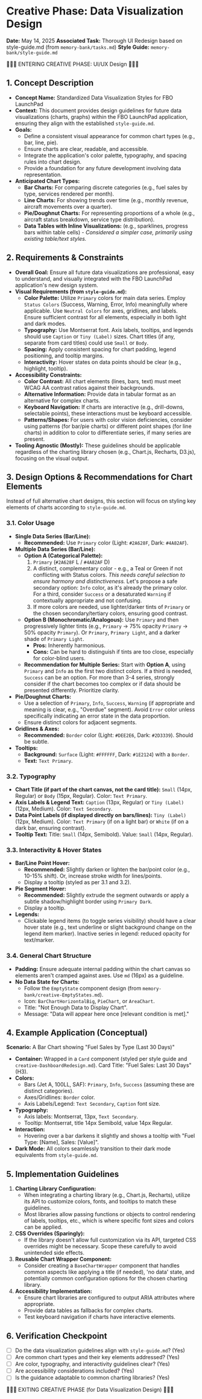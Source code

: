 # Creative Phase: Data Visualization Design

**Date:** May 14, 2025
**Associated Task:** Thorough UI Redesign based on style-guide.md (from `memory-bank/tasks.md`)
**Style Guide:** `memory-bank/style-guide.md`

🎨🎨🎨 ENTERING CREATIVE PHASE: UI/UX Design 🎨🎨🎨

## 1. Concept Description

*   **Concept Name:** Standardized Data Visualization Styles for FBO LaunchPad
*   **Context:** This document provides design guidelines for future data visualizations (charts, graphs) within the FBO LaunchPad application, ensuring they align with the established `style-guide.md`.
*   **Goals:**
    *   Define a consistent visual appearance for common chart types (e.g., bar, line, pie).
    *   Ensure charts are clear, readable, and accessible.
    *   Integrate the application's color palette, typography, and spacing rules into chart design.
    *   Provide a foundation for any future development involving data representation.
*   **Anticipated Chart Types:**
    *   **Bar Charts:** For comparing discrete categories (e.g., fuel sales by type, services rendered per month).
    *   **Line Charts:** For showing trends over time (e.g., monthly revenue, aircraft movements over a quarter).
    *   **Pie/Doughnut Charts:** For representing proportions of a whole (e.g., aircraft status breakdown, service type distribution).
    *   **Data Tables with Inline Visualizations:** (e.g., sparklines, progress bars within table cells) - *Considered a simpler case, primarily using existing table/text styles.*

## 2. Requirements & Constraints

*   **Overall Goal:** Ensure all future data visualizations are professional, easy to understand, and visually integrated with the FBO LaunchPad application's new design system.
*   **Visual Requirements (from `style-guide.md`):**
    *   **Color Palette:** Utilize `Primary` colors for main data series. Employ `Status Colors` (Success, Warning, Error, Info) meaningfully where applicable. Use `Neutral Colors` for axes, gridlines, and labels. Ensure sufficient contrast for all elements, especially in both light and dark modes.
    *   **Typography:** Use Montserrat font. Axis labels, tooltips, and legends should use `Caption` or `Tiny (Label)` sizes. Chart titles (if any, separate from card titles) could use `Small` or `Body`.
    *   **Spacing:** Apply consistent spacing for chart padding, legend positioning, and tooltip margins.
    *   **Interactivity:** Hover states on data points should be clear (e.g., highlight, tooltip).
*   **Accessibility Constraints:**
    *   **Color Contrast:** All chart elements (lines, bars, text) must meet WCAG AA contrast ratios against their backgrounds.
    *   **Alternative Information:** Provide data in tabular format as an alternative for complex charts.
    *   **Keyboard Navigation:** If charts are interactive (e.g., drill-downs, selectable points), these interactions must be keyboard accessible.
    *   **Patterns/Shapes:** For users with color vision deficiencies, consider using patterns (for bar/pie charts) or different point shapes (for line charts) in addition to color to differentiate series, if many series are present.
*   **Tooling Agnostic (Mostly):** These guidelines should be applicable regardless of the charting library chosen (e.g., Chart.js, Recharts, D3.js), focusing on the visual output.

## 3. Design Options & Recommendations for Chart Elements

Instead of full alternative chart designs, this section will focus on styling key elements of charts according to `style-guide.md`.

### 3.1. Color Usage

*   **Single Data Series (Bar/Line):**
    *   **Recommended:** Use `Primary` color (Light: `#2A628F`, Dark: `#4A82AF`).
*   **Multiple Data Series (Bar/Line):**
    *   **Option A (Categorical Palette):**
        1.  `Primary` (`#2A628F` L / `#4A82AF` D)
        2.  A distinct, complementary color - e.g., a Teal or Green if not conflicting with Status colors. *This needs careful selection to ensure harmony and distinctiveness.* Let's propose a safe secondary option: `Info` color, as it's already the primary color. For a third, consider `Success` or a desaturated `Warning` if contextually appropriate and not confusing.
        3.  If more colors are needed, use lighter/darker tints of `Primary` or the chosen secondary/tertiary colors, ensuring good contrast.
    *   **Option B (Monochromatic/Analogous):** Use `Primary` and then progressively lighter tints (e.g., `Primary` -> 75% opacity `Primary` -> 50% opacity `Primary`). Or `Primary`, `Primary Light`, and a darker shade of `Primary Light`.
        *   **Pros:** Inherently harmonious.
        *   **Cons:** Can be hard to distinguish if tints are too close, especially for color-blind users.
    *   **Recommendation for Multiple Series:** Start with **Option A**, using `Primary` and `Info` as the first two distinct colors. If a third is needed, `Success` can be an option. For more than 3-4 series, strongly consider if the chart becomes too complex or if data should be presented differently. Prioritize clarity.
*   **Pie/Doughnut Charts:**
    *   Use a selection of `Primary`, `Info`, `Success`, `Warning` (if appropriate and meaning is clear, e.g., "Overdue" segment). Avoid `Error` color unless specifically indicating an error state in the data proportion.
    *   Ensure distinct colors for adjacent segments.
*   **Gridlines & Axes:**
    *   **Recommended:** `Border` color (Light: `#DEE2E6`, Dark: `#2D3339`). Should be subtle.
*   **Tooltips:**
    *   **Background:** `Surface` (Light: `#FFFFFF`, Dark: `#1E2124`) with a `Border`.
    *   **Text:** `Text Primary`.

### 3.2. Typography

*   **Chart Title (if part of the chart canvas, not the card title):** `Small` (14px, Regular) or `Body` (15px, Regular). Color: `Text Primary`.
*   **Axis Labels & Legend Text:** `Caption` (13px, Regular) or `Tiny (Label)` (12px, Medium). Color: `Text Secondary`.
*   **Data Point Labels (if displayed directly on bars/lines):** `Tiny (Label)` (12px, Medium). Color: `Text Primary` (if on a light bar) or `White` (if on a dark bar, ensuring contrast).
*   **Tooltip Text:** Title: `Small` (14px, Semibold). Value: `Small` (14px, Regular).

### 3.3. Interactivity & Hover States

*   **Bar/Line Point Hover:**
    *   **Recommended:** Slightly darken or lighten the bar/point color (e.g., 10-15% shift). Or, increase stroke width for lines/points.
    *   Display a tooltip (styled as per 3.1 and 3.2).
*   **Pie Segment Hover:**
    *   **Recommended:** Slightly extrude the segment outwards or apply a subtle shadow/highlight border using `Primary Dark`.
    *   Display a tooltip.
*   **Legends:**
    *   Clickable legend items (to toggle series visibility) should have a clear hover state (e.g., text underline or slight background change on the legend item marker). Inactive series in legend: reduced opacity for text/marker.

### 3.4. General Chart Structure

*   **Padding:** Ensure adequate internal padding within the chart canvas so elements aren't cramped against axes. Use `md` (16px) as a guideline.
*   **No Data State for Charts:**
    *   Follow the `EmptyState` component design (from `memory-bank/creative-EmptyStates.md`).
    *   Icon: `BarChartHorizontalBig`, `PieChart`, or `AreaChart`.
    *   Title: "Not Enough Data to Display Chart".
    *   Message: "Data will appear here once [relevant condition is met]."

## 4. Example Application (Conceptual)

**Scenario:** A Bar Chart showing "Fuel Sales by Type (Last 30 Days)"

*   **Container:** Wrapped in a `Card` component (styled per style guide and `creative-DashboardRedesign.md`). Card Title: "Fuel Sales: Last 30 Days" (H3).
*   **Colors:**
    *   Bars (Jet A, 100LL, SAF): `Primary`, `Info`, `Success` (assuming these are distinct categories).
    *   Axes/Gridlines: `Border` color.
    *   Axis Labels/Legend: `Text Secondary`, `Caption` font size.
*   **Typography:**
    *   Axis labels: Montserrat, 13px, `Text Secondary`.
    *   Tooltip: Montserrat, title 14px Semibold, value 14px Regular.
*   **Interaction:**
    *   Hovering over a bar darkens it slightly and shows a tooltip with "Fuel Type: [Name], Sales: [Value]".
*   **Dark Mode:** All colors seamlessly transition to their dark mode equivalents from `style-guide.md`.

## 5. Implementation Guidelines

1.  **Charting Library Configuration:**
    *   When integrating a charting library (e.g., Chart.js, Recharts), utilize its API to customize colors, fonts, and tooltips to match these guidelines.
    *   Most libraries allow passing functions or objects to control rendering of labels, tooltips, etc., which is where specific font sizes and colors can be applied.
2.  **CSS Overrides (Sparingly):**
    *   If the library doesn't allow full customization via its API, targeted CSS overrides might be necessary. Scope these carefully to avoid unintended side effects.
3.  **Reusable Chart Wrapper Component:**
    *   Consider creating a `BaseChartWrapper` component that handles common aspects like applying a title (if needed), 'no data' state, and potentially common configuration options for the chosen charting library.
4.  **Accessibility Implementation:**
    *   Ensure chart libraries are configured to output ARIA attributes where appropriate.
    *   Provide data tables as fallbacks for complex charts.
    *   Test keyboard navigation if charts have interactive elements.

## 6. Verification Checkpoint

*   [ ] Do the data visualization guidelines align with `style-guide.md`? (Yes)
*   [ ] Are common chart types and their key elements addressed? (Yes)
*   [ ] Are color, typography, and interactivity guidelines clear? (Yes)
*   [ ] Are accessibility considerations included? (Yes)
*   [ ] Is the guidance adaptable to common charting libraries? (Yes)

🎨🎨🎨 EXITING CREATIVE PHASE (for Data Visualization Design) 🎨🎨🎨 